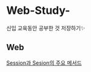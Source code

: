 # Web-Study-
신입 교육동안 공부한 것 저장하기✨


## Web
[Session과 Sesion의 주요 메서드](./WebPractice/Session/session.md)
